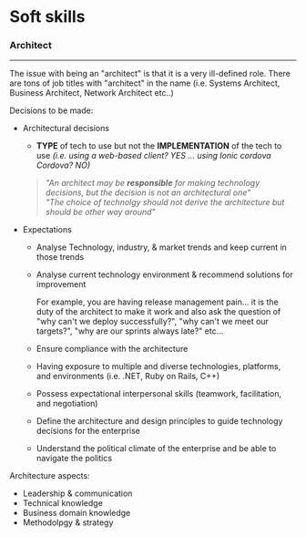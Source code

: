 # Soft skills

### Architect

***

The issue with being an "architect" is that it is a very ill-defined role. There are tons of job titles with "architect" in the name (i.e. Systems Architect, Business Architect, Network Architect etc..)

Decisions to be made:

+ Architectural decisions
  + **TYPE** of tech to use but not the **IMPLEMENTATION** of the tech to use *(i.e. using a web-based client? YES ... using Ionic cordova Cordova? NO)*

  > *"An architect may be **responsible** for making technology decisions, but the decision is not an architectural one"*<br>
  > *"The choice of technolgy should not derive the architecture but should be other way around"*


+ Expectations
    + Analyse Technology, industry, & market trends and keep current in those trends
    + Analyse current technology environment & recommend solutions for improvement

        For example, you are having release management pain... it is the duty of the architect to make it work and also ask the question of "why can't we deploy successfully?", "why can't we meet our targets?", "why are our sprints always late?" etc...


    + Ensure compliance with the architecture
    + Having exposure to multiple and diverse technologies, platforms, and environments (i.e. .NET, Ruby on Rails, C++)
    + Possess expectational interpersonal skills (teamwork, facilitation, and negotiation)
    + Define the architecture and design principles to guide technology decisions for the enterprise
    + Understand the political climate of the enterprise and be able to navigate the politics


Architecture aspects:

+ Leadership & communication
+ Technical knowledge
+ Business domain knowledge
+ Methodolpgy & strategy